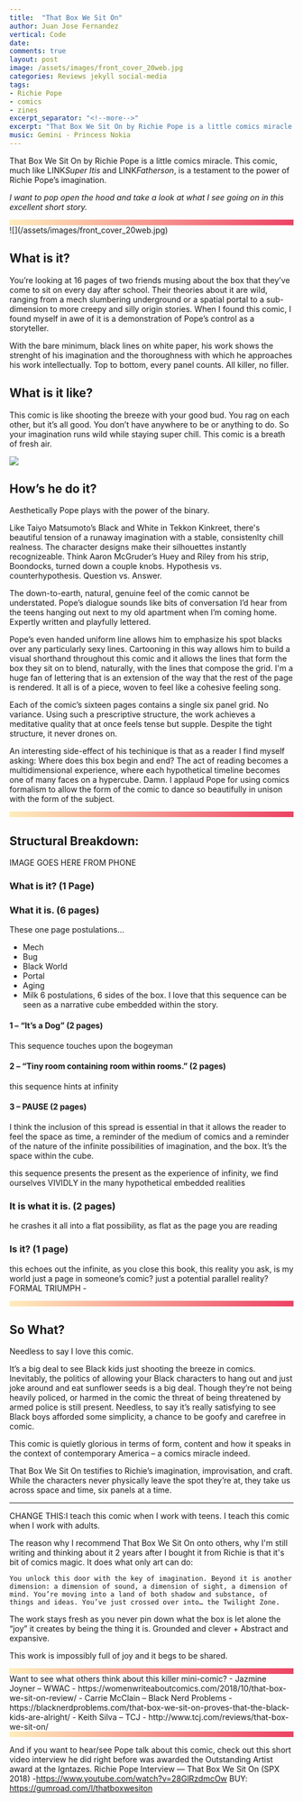 ```yaml
---
title:  "That Box We Sit On"
author: Juan Jose Fernandez
vertical: Code
date:  
comments: true
layout: post
image: /assets/images/front_cover_20web.jpg
categories: Reviews jekyll social-media
tags:
- Richie Pope
- comics
- zines
excerpt_separator: "<!--more-->"
excerpt: "That Box We Sit On by Richie Pope is a little comics miracle. This comic, much like Super Itis and Fatherson, is a testament to the power of Richie Pope’s imagination. I want to pop open the hood and take a look at what I see going on in this excellent short story."
music: Gemini - Princess Nokia
---
```

<style>
.box{
    height: 10px;
    background: #ED4264;  /* fallback for old browsers */
    background: -webkit-linear-gradient(to right, #FFEDBC, #ED4264);  /* Chrome 10-25, Safari 5.1-6 */
    background: linear-gradient(to right, #FFEDBC, #ED4264); /* W3C, IE 10+/ Edge, Firefox 16+, Chrome 26+, Opera 12+, Safari 7+ */
    }
</style>
That Box We Sit On by Richie Pope is a little comics miracle. This comic, much like LINK*Super Itis* and LINK*Fatherson*, is a testament to the power of Richie Pope’s imagination. 

*I want to pop open the hood and take a look at what I see going on in this excellent short story.*
<!--more-->
<div class="box"></div>
![](/assets/images/front_cover_20web.jpg)

## What is it? ##
You’re looking at 16 pages of two friends musing about the box that they’ve come to sit on every day after school. Their theories about it are wild, ranging from a mech slumbering underground or a spatial portal to a sub-dimension to more creepy and silly origin stories. When I found this comic, I found myself in awe of it is a demonstration of Pope’s control as a storyteller.  

With the bare minimum, black lines on white paper, his work shows the strenght of his imagination and the thoroughness  with which he approaches his work intellectually. Top to bottom, every panel counts. All killer, no filler.

## What is it like? ##
This comic is like shooting the breeze with your good bud. You rag on each other, but it’s all good. You don’t have anywhere to be or anything to do. So your imagination runs wild while staying super chill. 
This comic is a breath of fresh air.

![](/assets/images/tumblr_inline_pe4wrukFs71r1txv6_1280.jpg)

## How’s he do it? ##
Aesthetically Pope plays with the power of the binary. 

Like Taiyo Matsumoto’s Black and White in Tekkon Kinkreet, there's beautiful tension of a runaway imagination with a stable, consistenlty chill realness. The character designs make their silhouettes instantly recognizeable. Think Aaron McGruder’s Huey and Riley from his strip, Boondocks, turned down a couple knobs. Hypothesis vs. counterhypothesis. Question vs. Answer.

The down-to-earth, natural, genuine feel of the comic cannot be understated. Pope’s dialogue sounds like bits of conversation I’d hear from the teens hanging out next to my old apartment when I’m coming home. Expertly written and playfully lettered.

Pope’s even handed uniform line allows him to emphasize his spot blacks over any particularly sexy lines. Cartooning in this way allows him to build a visual shorthand throughout this comic and it allows the lines that form the box they sit on to blend, naturally, with the lines that compose the grid. I'm a huge fan of lettering that is an extension of the way that the rest of the page is rendered. It all is of a piece, woven to feel like a cohesive feeling song.

Each of the comic’s sixteen pages contains a single six panel grid. No variance. Using such a prescriptive structure, the work achieves a meditative quality that at once feels tense but supple. Despite the tight structure, it never drones on.

An interesting side-effect of his techinique is that as a reader I find myself asking: Where does this box begin and end? The act of reading becomes a multidimensional experience, where each hypothetical timeline becomes one of many faces on a hypercube. Damn. I applaud Pope for using comics formalism to allow the form of the comic to dance so beautifully in unison with the form of the subject.

<div class="box"></div>

## Structural Breakdown: ##

IMAGE GOES HERE FROM PHONE

### What is it? (1 Page) ###
### What it is. (6 pages) ###
These one page postulations…
- Mech
- Bug
- Black World
- Portal
- Aging
- Milk
6 postulations, 6 sides of the box. I love that this sequence can be seen as a narrative cube embedded within the story. 

#### 1 – “It’s a Dog” (2 pages) ####
This sequence touches upon the bogeyman

#### 2 – “Tiny room containing room within rooms.” (2 pages) ####
this sequence hints at infinity

#### 3 – PAUSE (2 pages) ####
 I think the inclusion of this spread is essential in that it allows the reader to feel the space as time, a reminder of the medium of comics and a reminder of the nature of the infinite possibilities of imagination, and the box. It’s the space within the cube.

this sequence presents the present as the experience of infinity, we find ourselves VIVIDLY in the many hypothetical embedded realities

### It is what it is. (2 pages) ###
he crashes it all into a flat possibility, as flat as the page you are reading

### Is it? (1 page) ###

this echoes out the infinite, as you close this book, this reality you ask, is my world just a page in someone’s comic? just a potential parallel reality? FORMAL TRIUMPH - 

<div class="box"></div>

## So What? ##
Needless to say I love this comic. 

It’s a big deal to see Black kids just shooting the breeze in comics. Inevitably, the politics of allowing your Black characters to hang out and just joke around and eat sunflower seeds is a big deal. Though they’re not being heavily policed, or harmed in the comic the threat of being threatened by armed police is still present. Needless, to say it’s really satisfying to see Black boys afforded some simplicity, a chance to be goofy and carefree in comic.

This comic is quietly glorious in terms of form, content and how it speaks in the context of contemporary America – a comics miracle indeed.



That Box We Sit On testifies to Richie’s imagination, improvisation, and craft. While the characters never physically leave the spot they’re at, they take us across space and time, six panels at a time.

- - - - - - 
CHANGE THIS:I teach this comic when I work with teens. I teach this comic when I work with adults. 

The reason why I recommend That Box We Sit On onto others, why I'm still writing and thinking about it 2 years after I bought it from Richie is that it's bit of comics magic.  It does what only art can do:

    You unlock this door with the key of imagination. Beyond it is another dimension: a dimension of sound, a dimension of sight, a dimension of mind. You’re moving into a land of both shadow and substance, of things and ideas. You’ve just crossed over into… the Twilight Zone.

The work stays fresh as you never pin down what the box is let alone the “joy” it creates by being the thing it is. Grounded and clever + Abstract and expansive. 

This work is impossibly full of joy and it begs to be shared.

<div class="box"></div>
Want to see what others think about this killer mini-comic?
- Jazmine Joyner – WWAC - https://womenwriteaboutcomics.com/2018/10/that-box-we-sit-on-review/
- Carrie McClain – Black Nerd Problems - https://blacknerdproblems.com/that-box-we-sit-on-proves-that-the-black-kids-are-alright/
- Keith Silva – TCJ - http://www.tcj.com/reviews/that-box-we-sit-on/
<div class="box"></div>

And if you want to hear/see Pope talk about this comic, check out this short video interview he did right before was awarded the Outstanding Artist award at the Igntazes. Richie Pope Interview — That Box We Sit On (SPX 2018) -https://www.youtube.com/watch?v=28GlRzdmcOw
BUY: https://gumroad.com/l/thatboxwesiton

